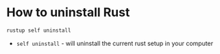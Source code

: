 # How to uninstall Rust
```bash
rustup self uninstall
```

* ```self uninstall``` - will uninstall the current rust setup in your computer
